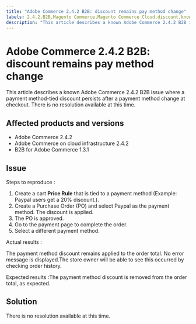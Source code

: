 ```yaml
---
title: "Adobe Commerce 2.4.2 B2B: discount remains pay method change"
labels: 2.4.2,B2B,Magento Commerce,Magento Commerce Cloud,discount,known issue,payment method,Adobe Commerce,cloud infrastructure
description: "This article describes a known Adobe Commerce 2.4.2 B2B issue where a payment method-tied discount persists after a payment method change at checkout. There is no resolution available at this time."
---
```


# Adobe Commerce 2.4.2 B2B: discount remains pay method change

This article describes a known Adobe Commerce 2.4.2 B2B issue where a payment method-tied discount persists after a payment method change at checkout. There is no resolution available at this time.

## Affected products and versions

* Adobe Commerce 2.4.2
* Adobe Commerce on cloud infrastructure 2.4.2
* B2B for Adobe Commerce 1.3.1


## Issue

 <span class="wysiwyg-underline">Steps to reproduce</span> :

1. Create a cart **Price Rule** that is tied to a payment method (Example: Paypal users get a 20% discount.).
1. Create a Purchase Order (PO) and select Paypal as the payment method. The discount is applied.
1. The PO is approved.
1. Go to the payment page to complete the order.
1. Select a different payment method.

 <span class="wysiwyg-underline">Actual results</span> :

The payment method discount remains applied to the order total.  No error message is displayed.The store owner will be able to see this occurred by checking order history.

 <span class="wysiwyg-underline">Expected results</span> :The payment method discount is removed from the order total, as expected.

## Solution

There is no resolution available at this time.